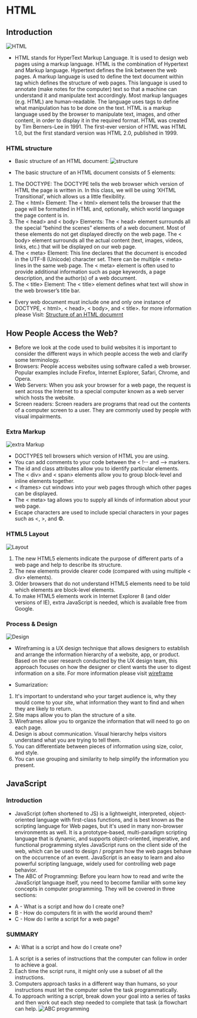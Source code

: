 # HTML
## Introduction
![HTML](https://1.bp.blogspot.com/-BvjPllHHXRs/X4_vl8sH0FI/AAAAAAAABmk/2hoBV42tgDgWoz25dWkXVAh556F_PWrewCNcBGAsYHQ/s1200/html.jpeg)
* HTML stands for HyperText Markup Language. It is used to design web pages using a markup language. HTML is the combination of Hypertext and Markup language. Hypertext defines the link between the web pages. A markup language is used to define the text document within tag which defines the structure of web pages. This language is used to annotate (make notes for the computer) text so that a machine can understand it and manipulate text accordingly. Most markup languages (e.g. HTML) are human-readable. The language uses tags to define what manipulation has to be done on the text. HTML is a markup language used by the browser to manipulate text, images, and other content, in order to display it in the required format. HTML was created by Tim Berners-Lee in 1991. The first-ever version of HTML was HTML 1.0, but the first standard version was HTML 2.0, published in 1999.

### HTML structure
* Basic structure of an HTML document:
![structure](https://stuyhsdesign.files.wordpress.com/2015/09/basic-structure.png)
 
* The basic structure of an HTML document consists of 5 elements:
1. The DOCTYPE: The DOCTYPE tells the web browser which version of HTML the page is written in.  In this class, we will be using ‘XHTML Transitional’, which allows us a little flexibility.
2. The < html> Element: The < html> element tells the browser that the page will be formatted in HTML and, optionally, which world language the page content is in.
3. The < head> and < body> Elements: The < head> element surrounds all the special “behind the scenes” elements of a web document.  Most of these elements do not get displayed directly on the web page. The < body> element surrounds all the actual content (text, images, videos, links, etc.) that will be displayed on our web page.
4. The < meta> Element: This line declares that the document is encoded in the UTF-8 (Unicode) character set. There can be multiple < meta> lines in the same web page.  The < meta> element is often used to provide additional information such as page keywords, a page description, and the author(s) of a web document.
5. The < title> Element: The < title> element defines what text will show in the web browser’s title bar.

* Every web document must include one and only one instance of DOCTYPE, < html>, < head>, < body>, and < title>. for more information please Visit: [Structure of an HTML documrnt](https://stuyhsdesign.wordpress.com/basic-html/structure-html-document/)

## How People Access the Web?
* Before we look at the code used to build websites it is important to consider the different ways in which people access the web and clarify some terminology.
* Browsers: People access websites using software called a web browser. Popular examples include Firefox, Internet Explorer, Safari, Chrome, and Opera.
* Web Servers: When you ask your browser for a web page, the request is sent across the Internet to a special computer known as a web server which hosts the website.
* Screen readers: Screen readers are programs that read out the contents of a computer screen to a user. They are commonly used by people with visual impairments.

### Extra Markup
![extra Markup](https://slideplayer.com/12052645/69/images/slide_1.jpg)
- DOCTYPES tell browsers which version of HTML you are using.
- You can add comments to your code between the < !-- and --> markers.
- The id and class attributes allow you to identify particular elements.
- The < div> and < span> elements allow you to group block-level and inline elements together.
- < iframes> cut windows into your web pages through which other pages can be displayed.
- The < meta> tag allows you to supply all kinds of information about your web page.
- Escape characters are used to include special characters in your pages such as <, >, and ©.

### HTML5 Layout
![Layout](https://images.slideplayer.com/24/7231201/slides/slide_4.jpg)
1. The new HTML5 elements indicate the purpose of
different parts of a web page and help to describe
its structure.
2. The new elements provide clearer code (compared
with using multiple < div> elements).
3. Older browsers that do not understand HTML5
elements need to be told which elements are
block-level elements.
4. To make HTML5 elements work in Internet Explorer 8
(and older versions of IE), extra JavaScript is needed, which is available free from Google.

### Process & Design
![Design](http://riccentre.ca/wp-content/uploads/2019/11/WireframeExample-1024x782.png)
* Wireframing is a UX design technique that allows designers to establish and arrange the information hierarchy of a website, app, or product. Based on the user research conducted by the UX design team, this approach focuses on how the designer or client wants the user to digest information on a site. For more information please visit [wireframe](https://careerfoundry.com/en/blog/ux-design/how-to-create-your-first-wireframe/)


* Sumarization:
1. It's important to understand who your target audience is, why they would come to your site, what information they want to find and when they are likely to return.
2. Site maps allow you to plan the structure of a  site.
3. Wireframes allow you to organize the information that will need to go on each page.
4. Design is about communication. Visual hierarchy helps visitors understand what you are trying to tell them.
5. You can differentiate between pieces of information
using size, color, and style.
6. You can use grouping and similarity to help simplify the information you present.

## JavaScript 
### Introduction 
*  JavaScript (often shortened to JS) is a lightweight, interpreted, object-oriented language with first-class functions, and is best known as the scripting language for Web pages, but it's used in many non-browser environments as well. It is a prototype-based, multi-paradigm scripting language that is dynamic, and supports object-oriented, imperative, and functional programming styles JavaScript runs on the client side of the web, which can be used to design / program how the web pages behave on the occurrence of an event. JavaScript is an easy to learn and also powerful scripting language, widely used for controlling web page behavior. 
* The ABC of Programming: Before you learn how to read and write the JavaScript language itself, you need to become familiar with some key concepts in computer programming. They will be covered in three sections:
- A - What is a script and how do I create one?
- B - How do computers fit in with the world around them?
- C - How do I write a script for a web page?

### SUMMARY
- A: What is a script and how do I create one?
1. A script is a series of instructions that the computer can follow in order to achieve a goal.
2. Each time the script runs, it might only use a subset of all the instructions.
3. Computers approach tasks in a different way than humans, so your instructions must let the computer solve the task programmatically.
4. To approach writing a script, break down your goal into a series of tasks and then work out each step needed to complete that task (a flowchart can help.
![ABC programming](https://miro.medium.com/max/1024/1*bcZz-qb_DNpvrNNwQBhQmQ.jpeg)